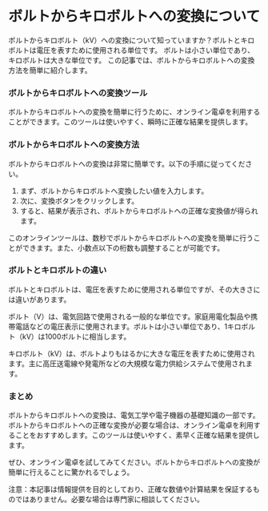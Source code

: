 ボルトからキロボルトへの変換について
==================

ボルトからキロボルト（kV）への変換について知っていますか？ボルトとキロボルトは電圧を表すために使用される単位です。 ボルトは小さい単位であり、キロボルトは大きな単位です。 この記事では、ボルトからキロボルトへの変換方法を簡単に紹介します。

### ボルトからキロボルトへの変換ツール

ボルトからキロボルトへの変換を簡単に行うために、オンライン電卓を利用することができます。このツールは使いやすく、瞬時に正確な結果を提供します。

### ボルトからキロボルトへの変換方法

ボルトからキロボルトへの変換は非常に簡単です。以下の手順に従ってください。

1. まず、ボルトからキロボルトへ変換したい値を入力します。
2. 次に、変換ボタンをクリックします。
3. すると、結果が表示され、ボルトからキロボルトへの正確な変換値が得られます。

このオンラインツールは、数秒でボルトからキロボルトへの変換を簡単に行うことができます。また、小数点以下の桁数も調整することが可能です。

### ボルトとキロボルトの違い

ボルトとキロボルトは、電圧を表すために使用される単位ですが、その大きさには違いがあります。

ボルト（V）は、電気回路で使用される一般的な単位です。家庭用電化製品や携帯電話などの電圧表示に使用されます。ボルトは小さい単位であり、1キロボルト（kV）は1000ボルトに相当します。

キロボルト（kV）は、ボルトよりもはるかに大きな電圧を表すために使用されます。主に高圧送電線や発電所などの大規模な電力供給システムで使用されます。

### まとめ

ボルトからキロボルトへの変換は、電気工学や電子機器の基礎知識の一部です。ボルトからキロボルトへの正確な変換が必要な場合は、オンライン電卓を利用することをおすすめします。このツールは使いやすく、素早く正確な結果を提供します。

ぜひ、オンライン電卓を試してみてください。ボルトからキロボルトへの変換が簡単に行えることに驚かれるでしょう。

注意：本記事は情報提供を目的としており、正確な数値や計算結果を保証するものではありません。必要な場合は専門家に相談してください。